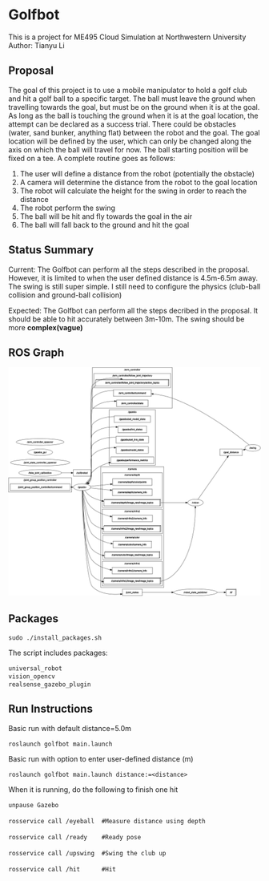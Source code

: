 # Golfbot
This is a project for ME495 Cloud Simulation at Northwestern University
Author: Tianyu Li


## Proposal

The goal of this project is to use a mobile manipulator to hold a golf club and hit a golf ball to a specific target. The ball must leave the ground when travelling towards the goal, but must be on the ground when it is at the goal. As long as the ball is touching the ground when it is at the goal location, the attempt can be declared as a success trial. There could be obstacles (water, sand bunker, anything flat) between the robot and the goal. The goal location will be defined by the user, which can only be changed along the axis on which the ball will travel for now. The ball starting position will be fixed on a tee. A complete routine goes as follows:
1. The user will define a distance from the robot (potentially the obstacle)
2. A camera will determine the distance from the robot to the goal location
3. The robot will calculate the height for the swing in order to reach the distance
4. The robot perform the swing
5. The ball will be hit and fly towards the goal in the air
6. The ball will fall back to the ground and hit the goal


## Status Summary
Current: The Golfbot can perform all the steps described in the proposal. However, it is limited to when the user defined distance is 4.5m-6.5m away. The swing is still super simple. I still need to configure the physics (club-ball collision and ground-ball collision)

Expected: The Golfbot can perform all the steps decribed in the proposal. It should be able to hit accurately between 3m-10m. The swing should be more <b>complex(vague)</b>


## ROS Graph
![ros_graph](rosgraph.png)


## Packages
```
sudo ./install_packages.sh
```

The script includes packages:
```
universal_robot
vision_opencv
realsense_gazebo_plugin
```

## Run Instructions


Basic run with default distance=5.0m
```
roslaunch golfbot main.launch
```

Basic run with option to enter user-defined distance (m)
```
roslaunch golfbot main.launch distance:=<distance>
```

When it is running, do the following to finish one hit
```
unpause Gazebo

rosservice call /eyeball  #Measure distance using depth

rosservice call /ready    #Ready pose

rosservice call /upswing  #Swing the club up

rosservice call /hit      #Hit
```
